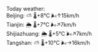Today weather:  
Beijing: ⛅️  🌡️+8°C 🌬️↑15km/h  
Tianjin: 🌦   🌡️+7°C 🌬️↗7km/h  
Shijiazhuang: 🌦   🌡️+5°C 🌬️↗7km/h  
Tangshan: ⛅️  🌡️+10°C 🌬️→16km/h  
